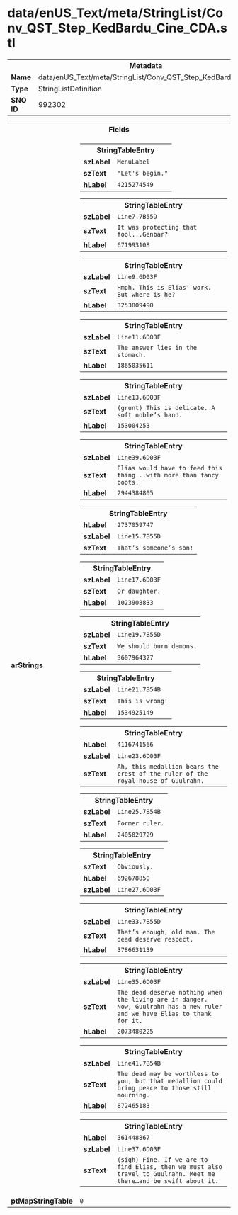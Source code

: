 <h1>data/enUS_Text/meta/StringList/Conv_QST_Step_KedBardu_Cine_CDA.stl</h1><table><tr><th colspan="100%">Metadata</th></tr><tr><td><b>Name</b></td><td>data/enUS_Text/meta/StringList/Conv_QST_Step_KedBardu_Cine_CDA.stl</td></tr><tr><td><b>Type</b></td><td>StringListDefinition</td></tr><tr><td><b>SNO ID</b></td><td>992302</td></tr></table>

<table><tr><th colspan="100%">Fields</th></tr><tr><td><b>arStrings</b></td><td><table><tr><th colspan="100%">StringTableEntry</th></tr><tr><td><b>szLabel</b></td><td><code>MenuLabel</code></td></tr><tr><td><b>szText</b></td><td><code>"Let's begin."</code></td></tr><tr><td><b>hLabel</b></td><td><code>4215274549</code></td></tr></table>


<table><tr><th colspan="100%">StringTableEntry</th></tr><tr><td><b>szLabel</b></td><td><code>Line7.7B55D</code></td></tr><tr><td><b>szText</b></td><td><code>It was protecting that fool...Genbar?</code></td></tr><tr><td><b>hLabel</b></td><td><code>671993108</code></td></tr></table>


<table><tr><th colspan="100%">StringTableEntry</th></tr><tr><td><b>szLabel</b></td><td><code>Line9.6D03F</code></td></tr><tr><td><b>szText</b></td><td><code>Hmph. This is Elias’ work. But where is he?</code></td></tr><tr><td><b>hLabel</b></td><td><code>3253809490</code></td></tr></table>


<table><tr><th colspan="100%">StringTableEntry</th></tr><tr><td><b>szLabel</b></td><td><code>Line11.6D03F</code></td></tr><tr><td><b>szText</b></td><td><code>The answer lies in the stomach.</code></td></tr><tr><td><b>hLabel</b></td><td><code>1865035611</code></td></tr></table>


<table><tr><th colspan="100%">StringTableEntry</th></tr><tr><td><b>szLabel</b></td><td><code>Line13.6D03F</code></td></tr><tr><td><b>szText</b></td><td><code>(grunt) This is delicate. A soft noble’s hand.</code></td></tr><tr><td><b>hLabel</b></td><td><code>153004253</code></td></tr></table>


<table><tr><th colspan="100%">StringTableEntry</th></tr><tr><td><b>szLabel</b></td><td><code>Line39.6D03F</code></td></tr><tr><td><b>szText</b></td><td><code>Elias would have to feed this thing...with more than fancy boots.</code></td></tr><tr><td><b>hLabel</b></td><td><code>2944384805</code></td></tr></table>


<table><tr><th colspan="100%">StringTableEntry</th></tr><tr><td><b>hLabel</b></td><td><code>2737059747</code></td></tr><tr><td><b>szLabel</b></td><td><code>Line15.7B55D</code></td></tr><tr><td><b>szText</b></td><td><code>That’s someone’s son!</code></td></tr></table>


<table><tr><th colspan="100%">StringTableEntry</th></tr><tr><td><b>szLabel</b></td><td><code>Line17.6D03F</code></td></tr><tr><td><b>szText</b></td><td><code>Or daughter.</code></td></tr><tr><td><b>hLabel</b></td><td><code>1023908833</code></td></tr></table>


<table><tr><th colspan="100%">StringTableEntry</th></tr><tr><td><b>szLabel</b></td><td><code>Line19.7B55D</code></td></tr><tr><td><b>szText</b></td><td><code>We should burn demons.</code></td></tr><tr><td><b>hLabel</b></td><td><code>3607964327</code></td></tr></table>


<table><tr><th colspan="100%">StringTableEntry</th></tr><tr><td><b>szLabel</b></td><td><code>Line21.7B54B</code></td></tr><tr><td><b>szText</b></td><td><code>This is wrong!</code></td></tr><tr><td><b>hLabel</b></td><td><code>1534925149</code></td></tr></table>


<table><tr><th colspan="100%">StringTableEntry</th></tr><tr><td><b>hLabel</b></td><td><code>4116741566</code></td></tr><tr><td><b>szLabel</b></td><td><code>Line23.6D03F</code></td></tr><tr><td><b>szText</b></td><td><code>Ah, this medallion bears the crest of the ruler of the royal house of Guulrahn.</code></td></tr></table>


<table><tr><th colspan="100%">StringTableEntry</th></tr><tr><td><b>szLabel</b></td><td><code>Line25.7B54B</code></td></tr><tr><td><b>szText</b></td><td><code>Former ruler.</code></td></tr><tr><td><b>hLabel</b></td><td><code>2405829729</code></td></tr></table>


<table><tr><th colspan="100%">StringTableEntry</th></tr><tr><td><b>szText</b></td><td><code>Obviously.</code></td></tr><tr><td><b>hLabel</b></td><td><code>692678850</code></td></tr><tr><td><b>szLabel</b></td><td><code>Line27.6D03F</code></td></tr></table>


<table><tr><th colspan="100%">StringTableEntry</th></tr><tr><td><b>szLabel</b></td><td><code>Line33.7B55D</code></td></tr><tr><td><b>szText</b></td><td><code>That’s enough, old man. The dead deserve respect.</code></td></tr><tr><td><b>hLabel</b></td><td><code>3786631139</code></td></tr></table>


<table><tr><th colspan="100%">StringTableEntry</th></tr><tr><td><b>szLabel</b></td><td><code>Line35.6D03F</code></td></tr><tr><td><b>szText</b></td><td><code>The dead deserve nothing when the living are in danger. Now, Guulrahn has a new ruler and we have Elias to thank for it.</code></td></tr><tr><td><b>hLabel</b></td><td><code>2073480225</code></td></tr></table>


<table><tr><th colspan="100%">StringTableEntry</th></tr><tr><td><b>szLabel</b></td><td><code>Line41.7B54B</code></td></tr><tr><td><b>szText</b></td><td><code>The dead may be worthless to you, but that medallion could bring peace to those still mourning.</code></td></tr><tr><td><b>hLabel</b></td><td><code>872465183</code></td></tr></table>


<table><tr><th colspan="100%">StringTableEntry</th></tr><tr><td><b>hLabel</b></td><td><code>361448867</code></td></tr><tr><td><b>szLabel</b></td><td><code>Line37.6D03F</code></td></tr><tr><td><b>szText</b></td><td><code>(sigh) Fine. If we are to find Elias, then we must also travel to Guulrahn. Meet me there…and be swift about it.</code></td></tr></table>


</td></tr><tr><td><b>ptMapStringTable</b></td><td><code>0</code></td></tr></table>

